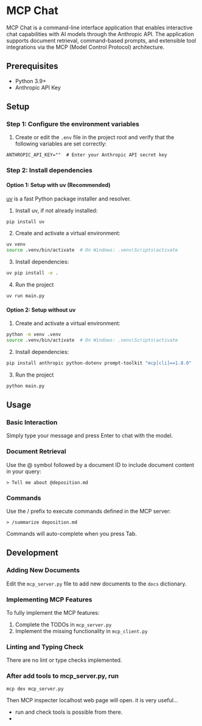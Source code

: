 # MCP Chat

MCP Chat is a command-line interface application that enables interactive chat capabilities with AI models through the Anthropic API. The application supports document retrieval, command-based prompts, and extensible tool integrations via the MCP (Model Control Protocol) architecture.

## Prerequisites

- Python 3.9+
- Anthropic API Key

## Setup

### Step 1: Configure the environment variables

1. Create or edit the `.env` file in the project root and verify that the following variables are set correctly:

```
ANTHROPIC_API_KEY=""  # Enter your Anthropic API secret key
```

### Step 2: Install dependencies

#### Option 1: Setup with uv (Recommended)

[uv](https://github.com/astral-sh/uv) is a fast Python package installer and resolver.

1. Install uv, if not already installed:

```bash
pip install uv
```

2. Create and activate a virtual environment:

```bash
uv venv
source .venv/bin/activate  # On Windows: .venv\Scripts\activate
```

3. Install dependencies:

```bash
uv pip install -e .
```

4. Run the project

```bash
uv run main.py
```

#### Option 2: Setup without uv

1. Create and activate a virtual environment:

```bash
python -m venv .venv
source .venv/bin/activate  # On Windows: .venv\Scripts\activate
```

2. Install dependencies:

```bash
pip install anthropic python-dotenv prompt-toolkit "mcp[cli]==1.8.0"
```

3. Run the project

```bash
python main.py
```

## Usage

### Basic Interaction

Simply type your message and press Enter to chat with the model.

### Document Retrieval

Use the @ symbol followed by a document ID to include document content in your query:

```
> Tell me about @deposition.md
```

### Commands

Use the / prefix to execute commands defined in the MCP server:

```
> /summarize deposition.md
```

Commands will auto-complete when you press Tab.

## Development

### Adding New Documents

Edit the `mcp_server.py` file to add new documents to the `docs` dictionary.

### Implementing MCP Features

To fully implement the MCP features:

1. Complete the TODOs in `mcp_server.py`
2. Implement the missing functionality in `mcp_client.py`

### Linting and Typing Check

There are no lint or type checks implemented.

### After add tools to mcp_server.py, run

```
mcp dev mcp_server.py
```
Then MCP inspecter localhost web page will open. it is very useful...

- run and check tools is possible from there.
- 